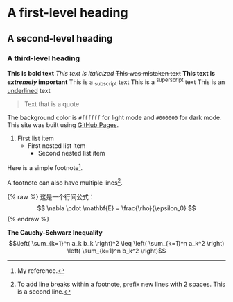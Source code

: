 # A first-level heading
## A second-level heading
### A third-level heading
**This is bold text**
_This text is italicized_
~~This was mistaken text~~
**This text is _extremely_ important**
This is a <sub>subscript</sub> text
This is a <sup>superscript</sup> text
This is an <ins>underlined</ins> text

> Text that is a quote

The background color is `#ffffff` for light mode and `#000000` for dark mode.
This site was built using [GitHub Pages](https://pages.github.com/).

1. First list item
   - First nested list item
     - Second nested list item

Here is a simple footnote[^1].

A footnote can also have multiple lines[^2].

[^1]: My reference.
[^2]: To add line breaks within a footnote, prefix new lines with 2 spaces.
  This is a second line.

{% raw %}
这是一个行间公式：$$ \nabla \cdot \mathbf{E} = \frac{\rho}{\epsilon_0} $$
{% endraw %}

**The Cauchy-Schwarz Inequality**\
$$\left( \sum_{k=1}^n a_k b_k \right)^2 \leq \left( \sum_{k=1}^n a_k^2 \right) \left( \sum_{k=1}^n b_k^2 \right)$$
